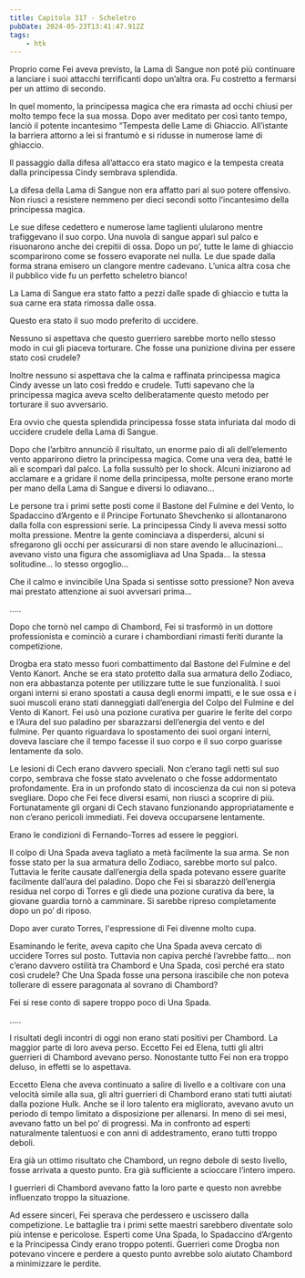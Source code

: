 ```yaml
---
title: Capitolo 317 - Scheletro
pubDate: 2024-05-23T13:41:47.912Z
tags:
    - htk
---
```


Proprio come Fei aveva previsto, la Lama di Sangue non poté più continuare a lanciare i suoi attacchi terrificanti dopo un’altra ora. Fu costretto a fermarsi per un attimo di secondo.

In quel momento, la principessa magica che era rimasta ad occhi chiusi per molto tempo fece la sua mossa. Dopo aver meditato per così tanto tempo, lanciò il potente incantesimo “Tempesta delle Lame di Ghiaccio. All’istante la barriera attorno a lei si frantumò e si ridusse in numerose lame di ghiaccio.

Il passaggio dalla difesa all’attacco era stato magico e la tempesta creata dalla principessa Cindy sembrava splendida.

La difesa della Lama di Sangue non era affatto pari al suo potere offensivo. Non riuscì a resistere nemmeno per dieci secondi sotto l’incantesimo della principessa magica.

Le sue difese cedettero e numerose lame taglienti ulularono mentre trafiggevano il suo corpo. Una nuvola di sangue apparì sul palco e risuonarono anche dei crepitii di ossa. Dopo un po’, tutte le lame di ghiaccio scomparirono come se fossero evaporate nel nulla. Le due spade dalla forma strana emisero un clangore mentre cadevano. L’unica altra cosa che il pubblico vide fu un perfetto scheletro bianco!

La Lama di Sangue era stato fatto a pezzi dalle spade di ghiaccio e tutta la sua carne era stata rimossa dalle ossa.

Questo era stato il suo modo preferito di uccidere.

Nessuno si aspettava che questo guerriero sarebbe morto nello stesso modo in cui gli piaceva torturare. Che fosse una punizione divina per essere stato così crudele?

Inoltre nessuno si aspettava che la calma e raffinata principessa magica Cindy avesse un lato così freddo e crudele. Tutti sapevano che la principessa magica aveva scelto deliberatamente questo metodo per torturare il suo avversario.

Era ovvio che questa splendida principessa fosse stata infuriata dal modo di uccidere crudele della Lama di Sangue.

Dopo che l’arbitro annunciò il risultato, un enorme paio di ali dell’elemento vento apparirono dietro la principessa magica. Come una vera dea, batté le ali e scomparì dal palco. La folla sussultò per lo shock. Alcuni iniziarono ad acclamare e a gridare il nome della principessa, molte persone erano morte per mano della Lama di Sangue e diversi lo odiavano…

Le persone tra i primi sette posti come il Bastone del Fulmine e del Vento, lo Spadaccino d’Argento e il Principe Fortunato Shevchenko si allontanarono dalla folla con espressioni serie. La principessa Cindy li aveva messi sotto molta pressione. Mentre la gente cominciava a disperdersi, alcuni si sfregarono gli occhi per assicurarsi di non stare avendo le allucinazioni… avevano visto una figura che assomigliava ad Una Spada… la stessa solitudine… lo stesso orgoglio…


Che il calmo e invincibile Una Spada si sentisse sotto pressione? Non aveva mai prestato attenzione ai suoi avversari prima…

…..

Dopo che tornò nel campo di Chambord, Fei si trasformò in un dottore professionista e cominciò a curare i chambordiani rimasti feriti durante la competizione.

Drogba era stato messo fuori combattimento dal Bastone del Fulmine e del Vento Kanort. Anche se era stato protetto dalla sua armatura dello Zodiaco, non era abbastanza potente per utilizzare tutte le sue funzionalità. I suoi organi interni si erano spostati a causa degli enormi impatti, e le sue ossa e i suoi muscoli erano stati danneggiati dall’energia del Colpo del Fulmine e del Vento di Kanort. Fei usò una pozione curativa per guarire le ferite del corpo e l’Aura del suo paladino per sbarazzarsi dell’energia del vento e del fulmine. Per quanto riguardava lo spostamento dei suoi organi interni, doveva lasciare che il tempo facesse il suo corpo e il suo corpo guarisse lentamente da solo.

Le lesioni di Cech erano davvero speciali. Non c’erano tagli netti sul suo corpo, sembrava che fosse stato avvelenato o che fosse addormentato profondamente. Era in un profondo stato di incoscienza da cui non si poteva svegliare. Dopo che Fei fece diversi esami, non riuscì a scoprire di più. Fortunatamente gli organi di Cech stavano funzionando appropriatamente e non c’erano pericoli immediati. Fei doveva occuparsene lentamente.

Erano le condizioni di Fernando-Torres ad essere le peggiori.

Il colpo di Una Spada aveva tagliato a metà facilmente la sua arma. Se non fosse stato per la sua armatura dello Zodiaco, sarebbe morto sul palco. Tuttavia le ferite causate dall’energia della spada potevano essere guarite facilmente dall’aura del paladino. Dopo che Fei si sbarazzò dell’energia residua nel corpo di Torres e gli diede una pozione curativa da bere, la giovane guardia tornò a camminare. Si sarebbe ripreso completamente dopo un po’ di riposo.

Dopo aver curato Torres, l'espressione di Fei divenne molto cupa.

Esaminando le ferite, aveva capito che Una Spada aveva cercato di uccidere Torres sul posto. Tuttavia non capiva perché l’avrebbe fatto… non c’erano davvero ostilità tra Chambord e Una Spada, così perché era stato così crudele? Che Una Spada fosse una persona irascibile che non poteva tollerare di essere paragonata al sovrano di Chambord?

Fei si rese conto di sapere troppo poco di Una Spada.

…..

I risultati degli incontri di oggi non erano stati positivi per Chambord. La maggior parte di loro aveva perso. Eccetto Fei ed Elena, tutti gli altri guerrieri di Chambord avevano perso. Nonostante tutto Fei non era troppo deluso, in effetti se lo aspettava.

Eccetto Elena che aveva continuato a salire di livello e a coltivare con una velocità simile alla sua, gli altri guerrieri di Chambord erano stati tutti aiutati dalla pozione Hulk. Anche se il loro talento era migliorato, avevano avuto un periodo di tempo limitato a disposizione per allenarsi. In meno di sei mesi, avevano fatto un bel po’ di progressi. Ma in confronto ad esperti naturalmente talentuosi e con anni di addestramento, erano tutti troppo deboli.

Era già un ottimo risultato che Chambord, un regno debole di sesto livello, fosse arrivata a questo punto. Era già sufficiente a scioccare l’intero impero.

I guerrieri di Chambord avevano fatto la loro parte e questo non avrebbe influenzato troppo la situazione.

Ad essere sinceri, Fei sperava che perdessero e uscissero dalla competizione. Le battaglie tra i primi sette maestri sarebbero diventate solo più intense e pericolose. Esperti come Una Spada, lo Spadaccino d’Argento e la Principessa Cindy erano troppo potenti. Guerrieri come Drogba non potevano vincere e perdere a questo punto avrebbe solo aiutato Chambord a minimizzare le perdite.



